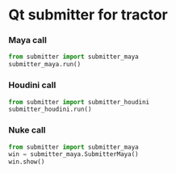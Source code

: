 # Qt submitter for tractor

### Maya call
``` python
from submitter import submitter_maya
submitter_maya.run()
```

### Houdini call
``` python
from submitter import submitter_houdini
submitter_houdini.run()
```

### Nuke call
``` python
from submitter import submitter_maya
win = submitter_maya.SubmitterMaya()
win.show()
```